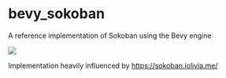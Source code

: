 # bevy_sokoban
A reference implementation of Sokoban using the Bevy engine

![](https://i.gyazo.com/a5808649660fcfc20ab8528cfc150571.gif)

Implementation heavily influenced by https://sokoban.iolivia.me/